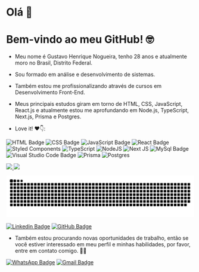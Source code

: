 
# Olá 🖖
# Bem-vindo ao meu GitHub! 🤓

- Meu nome é Gustavo Henrique Nogueira, tenho 28 anos e atualmente moro no Brasil, Distrito Federal.
- Sou formado em análise e desenvolvimento de sistemas.
- Também estou me profissionalizando através de cursos em Desenvolvimento Front-End.
- Meus principais estudos giram em torno de HTML, CSS, JavaScript, React.js e atualmente estou me aprofundando em Node.js, TypeScript, Next.js, Prisma e Postgres.

- Love it! ❤️👇:

![HTML Badge](https://img.shields.io/badge/HTML5-E34F26?style=for-the-badge&logo=html5&logoColor=white) ![CSS Badge](https://img.shields.io/badge/CSS3-1572B6?style=for-the-badge&logo=css3&logoColor=white) ![JavaScript Badge](https://img.shields.io/badge/JavaScript-F7DF1E?style=for-the-badge&logo=javascript&logoColor=black) ![React Badge](https://img.shields.io/badge/React-20232A?style=for-the-badge&logo=react&logoColor=61DAFB) ![Styled Components](https://img.shields.io/badge/styled--components-DB7093?style=for-the-badge&logo=styled-components&logoColor=white) ![TypeScript](https://img.shields.io/badge/typescript-%23007ACC.svg?style=for-the-badge&logo=typescript&logoColor=white) ![NodeJS](https://img.shields.io/badge/node.js-6DA55F?style=for-the-badge&logo=node.js&logoColor=white) ![Next JS](https://img.shields.io/badge/Next-black?style=for-the-badge&logo=next.js&logoColor=white) ![MySql Badge](https://img.shields.io/badge/MySQL-00000F?style=for-the-badge&logo=mysql&logoColor=white) ![Visual Studio Code Badge](https://img.shields.io/badge/Visual_Studio_Code-0078D4?style=for-the-badge&logo=visual%20studio%20code&logoColor=white) ![Prisma](https://img.shields.io/badge/Prisma-3982CE?style=for-the-badge&logo=Prisma&logoColor=white) ![Postgres](https://img.shields.io/badge/postgres-%23316192.svg?style=for-the-badge&logo=postgresql&logoColor=white)


<div>
  <a href="https://github.com/Ghenriquer10">
  <img height="180em" src="https://github-readme-stats.vercel.app/api?username=Ghenriquer10&show_icons=true&theme=dracula&include_all_commits=true&count_private=true"/>
  <img height="180em" src="https://github-readme-stats.vercel.app/api/top-langs/?username=Ghenriquer10&layout=compact&langs_count=7&theme=dracula"/>
</div>

<div>
  
  ![Snake animation](https://github.com/Ghenriquer10/Ghenriquer10/blob/output/github-contribution-grid-snake.svg)

</div>

[![Linkedin Badge](https://img.shields.io/badge/LinkedIn-0077B5?style=for-the-badge&logo=linkedin&logoColor=white)](https://www.linkedin.com/in/gustavo-henrique-a584021a2/) [![GitHub Badge](https://img.shields.io/badge/GitHub-100000?style=for-the-badge&logo=github&logoColor=white)](https://github.com/Ghenriquer10) 

- Também estou procurando novas oportunidades de trabalho, então se você estiver interessado em meu perfil e minhas habilidades, por favor, entre em contato comigo. 🤜🤛 

[![WhatsApp Badge](https://img.shields.io/badge/WhatsApp-25D366?style=for-the-badge&logo=whatsapp&logoColor=white)](http://api.whatsapp.com/send?phone=5561995776284) [![Gmail Badge](https://img.shields.io/badge/Gmail-D14836?style=for-the-badge&logo=gmail&logoColor=white)](mailto:ghenriquer10@gmail.com)
